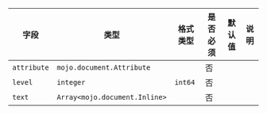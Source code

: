 | 字段 | 类型 | 格式类型 | 是否必须 | 默认值 | 说明 |
|---|---|---|---|---|---|
| `attribute` | `mojo.document.Attribute` |  | 否 |  |
| `level` | `integer` | `int64` | 否 |  |
| `text` | `Array<mojo.document.Inline>` |  | 否 |  |
